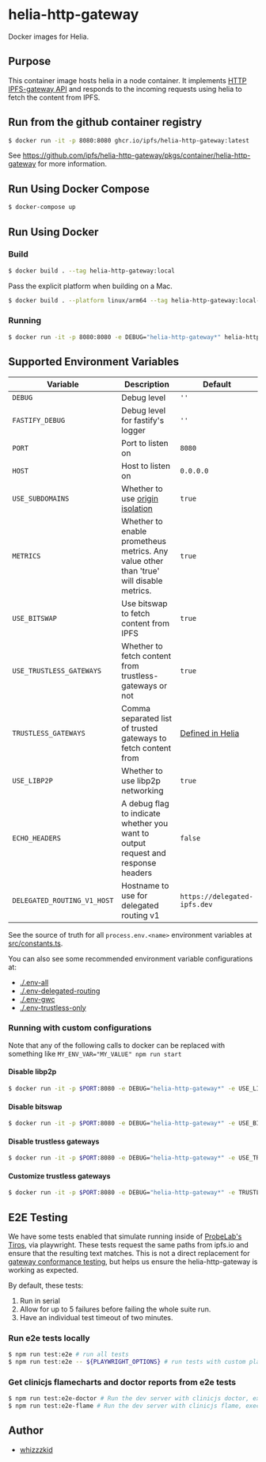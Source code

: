 # helia-http-gateway

Docker images for Helia.

## Purpose

This container image hosts helia in a node container. It implements [HTTP IPFS-gateway API](https://docs.ipfs.tech/concepts/ipfs-gateway/#gateway-types) and responds to the incoming requests using helia to fetch the content from IPFS.

## Run from the github container registry

```sh
$ docker run -it -p 8080:8080 ghcr.io/ipfs/helia-http-gateway:latest
```

See https://github.com/ipfs/helia-http-gateway/pkgs/container/helia-http-gateway for more information.

## Run Using Docker Compose

```sh
$ docker-compose up
```

## Run Using Docker

### Build
```sh
$ docker build . --tag helia-http-gateway:local
```

Pass the explicit platform when building on a Mac.

```sh
$ docker build . --platform linux/arm64 --tag helia-http-gateway:local-arm64
```

### Running

```sh
$ docker run -it -p 8080:8080 -e DEBUG="helia-http-gateway*" helia-http-gateway:local # or helia-http-gateway:local-arm64
```

## Supported Environment Variables

| Variable | Description | Default |
| --- | --- | --- |
| `DEBUG` | Debug level | `''`|
| `FASTIFY_DEBUG` | Debug level for fastify's logger | `''`|
| `PORT` | Port to listen on | `8080` |
| `HOST` | Host to listen on | `0.0.0.0` |
| `USE_SUBDOMAINS` | Whether to use [origin isolation](https://docs.ipfs.tech/how-to/gateway-best-practices/#use-subdomain-gateway-resolution-for-origin-isolation) | `true` |
| `METRICS` | Whether to enable prometheus metrics. Any value other than 'true' will disable metrics. | `true` |
| `USE_BITSWAP` | Use bitswap to fetch content from IPFS | `true` |
| `USE_TRUSTLESS_GATEWAYS` | Whether to fetch content from trustless-gateways or not | `true` |
| `TRUSTLESS_GATEWAYS` | Comma separated list of trusted gateways to fetch content from | [Defined in Helia](https://github.com/ipfs/helia/blob/main/packages/helia/src/block-brokers/trustless-gateway/index.ts) |
| `USE_LIBP2P` | Whether to use libp2p networking | `true` |
| `ECHO_HEADERS` | A debug flag to indicate whether you want to output request and response headers | `false` |
| `DELEGATED_ROUTING_V1_HOST` | Hostname to use for delegated routing v1 | `https://delegated-ipfs.dev` |

<!--
TODO: currently broken when used in docker, but they work when running locally (you can cache datastore and blockstore locally to speed things up if you want)
| `FILE_DATASTORE_PATH` | Path to use with a datastore-level passed to Helia as the datastore | `null`; memory datastore is used by default. |
| `FILE_BLOCKSTORE_PATH` | Path to use with a blockstore-level passed to Helia as the blockstore | `null`; memory blockstore is used by default. |
-->

See the source of truth for all `process.env.<name>` environment variables at [src/constants.ts](src/constants.ts).

You can also see some recommended environment variable configurations at:

- [./.env-all](./.env-all)
- [./.env-delegated-routing](./.env-delegated-routing)
- [./.env-gwc](./.env-gwc)
- [./.env-trustless-only](./.env-trustless-only)

### Running with custom configurations

Note that any of the following calls to docker can be replaced with something like `MY_ENV_VAR="MY_VALUE" npm run start`

#### Disable libp2p
```sh
$ docker run -it -p $PORT:8080 -e DEBUG="helia-http-gateway*" -e USE_LIBP2P="false" helia
```

#### Disable bitswap
```sh
$ docker run -it -p $PORT:8080 -e DEBUG="helia-http-gateway*" -e USE_BITSWAP="false" helia
```

#### Disable trustless gateways
```sh
$ docker run -it -p $PORT:8080 -e DEBUG="helia-http-gateway*" -e USE_TRUSTLESS_GATEWAYS="false" helia
```

#### Customize trustless gateways
```sh
$ docker run -it -p $PORT:8080 -e DEBUG="helia-http-gateway*" -e TRUSTLESS_GATEWAYS="https://ipfs.io,https://dweb.link" helia
```

<!--
#### With file datastore and blockstore

**NOTE:** Not currently supported due to docker volume? issues.

```sh
$ docker run -it -p $PORT:8080 -e DEBUG="helia-http-gateway*" -e FILE_DATASTORE_PATH="./datastore" -e FILE_BLOCKSTORE_PATH="./blockstore" helia
# and if you want to re-use a volume from your host:
$ docker run -it -p $PORT:8080 -e DEBUG="helia-http-gateway*" -e FILE_DATASTORE_PATH="./datastore" -e FILE_BLOCKSTORE_PATH="./blockstore" -v ./datastore:/datastore -v ./blockstore:/blockstore helia
```
-->

## E2E Testing

We have some tests enabled that simulate running inside of [ProbeLab's Tiros](https://github.com/plprobelab/tiros), via playwright. These tests request the same paths from ipfs.io and ensure that the resulting text matches. This is not a direct replacement for [gateway conformance testing](https://github.com/ipfs/gateway-conformance), but helps us ensure the helia-http-gateway is working as expected.

By default, these tests:

1. Run in serial
2. Allow for up to 5 failures before failing the whole suite run.
3. Have an individual test timeout of two minutes.

### Run e2e tests locally

```sh
$ npm run test:e2e # run all tests
$ npm run test:e2e -- ${PLAYWRIGHT_OPTIONS} # run tests with custom playwright options.

```

### Get clinicjs flamecharts and doctor reports from e2e tests

```sh
$ npm run test:e2e-doctor # Run the dev server with clinicjs doctor, execute e2e tests, and generate a report.
$ npm run test:e2e-flame # Run the dev server with clinicjs flame, execute e2e tests, and generate a report.
```

## Author

- [whizzzkid](https://github.com/whizzzkid)

